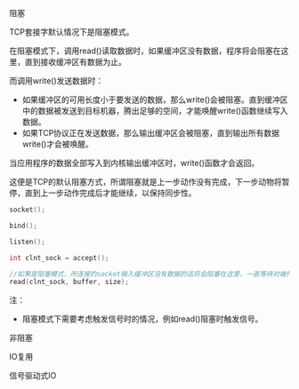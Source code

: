 阻塞

TCP套接字默认情况下是阻塞模式。

在阻塞模式下，调用read()读取数据时，如果缓冲区没有数据，程序将会阻塞在这里，直到接收缓冲区有数据为止。

而调用write()发送数据时：

- 如果缓冲区的可用长度小于要发送的数据，那么write()会被阻塞。直到缓冲区中的数据被发送到目标机器，腾出足够的空间，才能唤醒write()函数继续写入数据。
- 如果TCP协议正在发送数据，那么输出缓冲区会被阻塞，直到输出所有数据write()才会被唤醒。

当应用程序的数据全部写入到内核输出缓冲区时，write()函数才会返回。

这便是TCP的默认阻塞方式，所谓阻塞就是上一步动作没有完成，下一步动物将暂停，直到上一步动作完成后才能继续，以保持同步性。

```c
socket();

bind();

listen();

int clnt_sock = accept();

//如果是阻塞模式，所连接的socket输入缓冲区没有数据的话将会阻塞在这里，一直等待对端传输数据过来
read(clnt_sock, buffer, size);		
```

注：

- 阻塞模式下需要考虑触发信号时的情况，例如read()阻塞时触发信号。



非阻塞





IO复用





信号驱动式IO